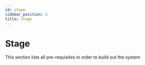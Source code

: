 ```yaml
---
id: stage
sidebar_position: 2
title: Stage
---
```



# Stage 
This section lists all pre-requisites in order to build out the system